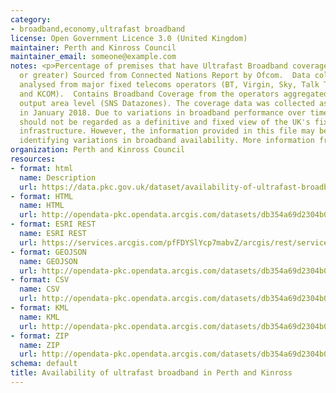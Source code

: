 ```yaml
---
category:
- broadband,economy,ultrafast broadband
license: Open Government Licence 3.0 (United Kingdom)
maintainer: Perth and Kinross Council
maintainer_email: someone@example.com
notes: <p>Percentage of premises that have Ultrafast Broadband coverage (300Mbit/s
  or greater) Sourced from Connected Nations Report by Ofcom.  Data collected and
  analysed from major fixed telecoms operators (BT, Virgin, Sky, Talk Talk, Vodafone
  and KCOM).  Contains Broadband Coverage from the operators aggregated at 2011 Census
  output area level (SNS Datazones). The coverage data was collected as a snapshot
  in January 2018. Due to variations in broadband performance over time, the file
  should not be regarded as a definitive and fixed view of the UK's fixed broadband
  infrastructure. However, the information provided in this file may be useful in
  identifying variations in broadband availability. More information from - https://www.ofcom.org.uk/research-and-data/multi-sector-research/infrastructure-research/connected-nations-update-spring-2018</p>
organization: Perth and Kinross Council
resources:
- format: html
  name: Description
  url: https://data.pkc.gov.uk/dataset/availability-of-ultrafast-broadband-in-pkc
- format: HTML
  name: HTML
  url: http://opendata-pkc.opendata.arcgis.com/datasets/db354a69d2304b0a8b75cca71c316286_0
- format: ESRI REST
  name: ESRI REST
  url: https://services.arcgis.com/pfFDYSlYcp7mabvZ/arcgis/rest/services/UltrafastBroadband/FeatureServer/0
- format: GEOJSON
  name: GEOJSON
  url: http://opendata-pkc.opendata.arcgis.com/datasets/db354a69d2304b0a8b75cca71c316286_0.geojson
- format: CSV
  name: CSV
  url: http://opendata-pkc.opendata.arcgis.com/datasets/db354a69d2304b0a8b75cca71c316286_0.csv
- format: KML
  name: KML
  url: http://opendata-pkc.opendata.arcgis.com/datasets/db354a69d2304b0a8b75cca71c316286_0.kml
- format: ZIP
  name: ZIP
  url: http://opendata-pkc.opendata.arcgis.com/datasets/db354a69d2304b0a8b75cca71c316286_0.zip
schema: default
title: Availability of ultrafast broadband in Perth and Kinross
---
```

